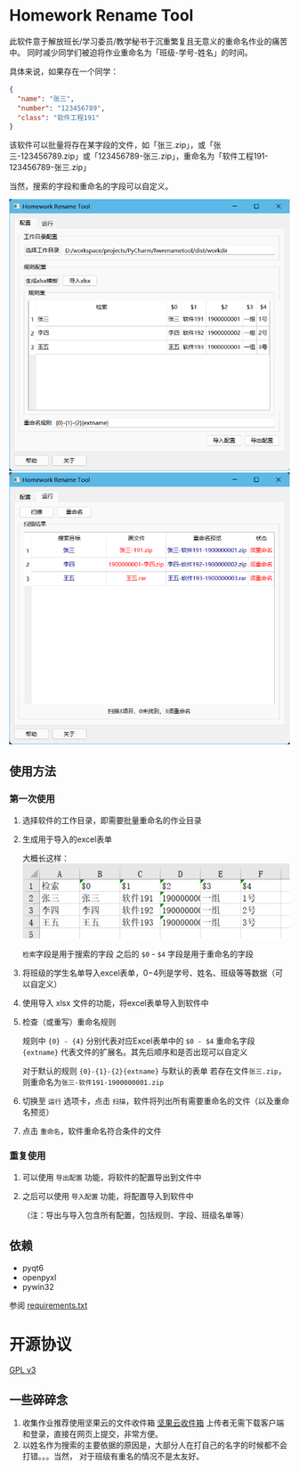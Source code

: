 # Homework Rename Tool
此软件意于解放班长/学习委员/教学秘书于沉重繁复且无意义的重命名作业的痛苦中。
同时减少同学们被迫将作业重命名为「班级-学号-姓名」的时间。


具体来说，如果存在一个同学：
```json
{
  "name": "张三",
  "number": "123456789",
  "class": "软件工程191"
}
```
该软件可以批量将存在某字段的文件，如「张三.zip」，或「张三-123456789.zip」或「123456789-张三.zip」，重命名为「软件工程191-123456789-张三.zip」

当然，搜索的字段和重命名的字段可以自定义。

![](docs/settings.png)
![](docs/run.png)

## 使用方法

### 第一次使用

1. 选择软件的工作目录，即需要批量重命名的作业目录
2. 生成用于导入的excel表单
  
    大概长这样：
    ![](docs/excel.png)

    `检索`字段是用于搜索的字段
    之后的 `$0` - `$4` 字段是用于重命名的字段

3. 将班级的学生名单导入excel表单，$0-$4列是学号、姓名、班级等等数据（可以自定义）

4. 使用导入 xlsx 文件的功能，将excel表单导入到软件中
5. 检查（或重写）重命名规则

   规则中 `{0} - {4}` 分别代表对应Excel表单中的 `$0 - $4` 重命名字段
`{extname}` 代表文件的扩展名。其先后顺序和是否出现可以自定义
   
   对于默认的规则 `{0}-{1}-{2}{extname}` 与默认的表单
若存在文件`张三.zip`，则重命名为`张三-软件191-1900000001.zip`
6. 切换至 `运行` 选项卡，点击 `扫描`，软件将列出所有需要重命名的文件（以及重命名预览）
7. 点击 `重命名`，软件重命名符合条件的文件

### 重复使用
1. 可以使用 `导出配置` 功能，将软件的配置导出到文件中
2. 之后可以使用 `导入配置` 功能，将配置导入到软件中

   （注：导出与导入包含所有配置，包括规则、字段、班级名单等）

## 依赖

- pyqt6
- openpyxl
- pywin32

参阅 [requirements.txt](/requirements.txt)


# 开源协议

[GPL v3](https://www.gnu.org/licenses/gpl-3.0.html)


## 一些碎碎念

1. 收集作业推荐使用坚果云的文件收件箱 [坚果云收件箱](https://workspace.jianguoyun.com/inbox/)
上传者无需下载客户端和登录，直接在网页上提交，非常方便。
2. 以姓名作为搜索的主要依据的原因是，大部分人在打自己的名字的时候都不会打错。。。当然，
对于班级有重名的情况不是太友好。